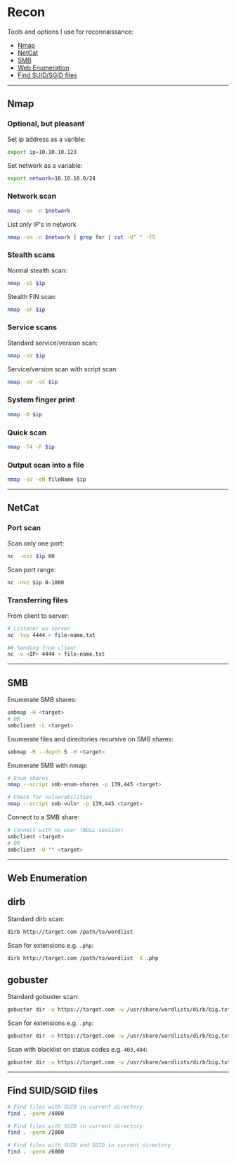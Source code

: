 # Recon
Tools and options I use for reconnaissance:
- [Nmap](#nmap)
- [NetCat](#netcat)
- [SMB](#smb)
- [Web Enumeration](#web-enumeration)
- [Find SUID/SGID files](#find-suidsgid-files)

----

## Nmap

### Optional, but pleasant
Set ip address as a varible:  
```bash
export ip=10.10.10.123
``` 

Set network as a variable:  
```bash
export network=10.10.10.0/24
```

### Network scan
```bash
nmap -sn -n $network
```

List only IP's in network
```bash
nmap -sn -n $network | grep for | cut -d" " -f5
```

### Stealth scans
Normal stealth scan:  
```bash
nmap -sS $ip
```

Stealth FIN scan:  
```bash
nmap -sF $ip
```

### Service scans
Standard service/version scan:  
```bash
nmap -sV $ip
```

Service/version scan with script scan:  
```bash
nmap -sV -sC $ip
```

### System finger print
```bash
nmap -O $ip
```

### Quick scan
```bash
nmap -T4 -F $ip
```

### Output scan into a file
```bash
nmap -sV -oN fileName $ip
```

----

## NetCat

### Port scan

Scan only one port:  
```bash
nc  -nvz $ip 80
```

Scan port range:  
```bash
nc -nvz $ip 0-1000
```

### Transferring files
From client to server:  
```bash
# Listener on server
nc -lvp 4444 > file-name.txt

## Sending from client
nc -v <IP> 4444 < file-name.txt
```

----

## SMB
Enumerate SMB shares:
```bash
smbmap -H <target>
# OR
smbclient -L <target>
```

Enumerate files and directories recursive on SMB shares:
```bash
smbmap -R --depth 5 -H <target>
```

Enumerate SMB with nmap:
```bash
# Enum shares
nmap --script smb-enum-shares -p 139,445 <target>

# Check for vulnerabilities
nmap --script smb-vuln* -p 139,445 <target>
```

Connect to a SMB share:
```bash
# Connect with no user (NULL session)
smbclient <target>
# OR
smbclient -U "" <target>
```

----

## Web Enumeration

## dirb
Standard dirb scan:  
```bash
dirb http://target.com /path/to/wordlist
```

Scan for extensions e.g. `.php`:  
```bash
dirb http://target.com /path/to/wordlist -X .php
```

## gobuster
Standard gobuster scan:  
```bash
gobuster dir -u https://target.com -w /usr/share/wordlists/dirb/big.txt
```

Scan for extensions e.g. `.php`:  
```bash
gobuster dir -u https://target.com -w /usr/share/wordlists/dirb/big.txt -x .php
```

Scan with blacklist on status codes e.g. `403,404`:  
```bash
gobuster dir -u https://target.com -w /usr/share/wordlists/dirb/big.txt -b 403,404
```

----

## Find SUID/SGID files
```bash
# Find files with SUID in current directory
find . -perm /4000

# Find files with SGID in current directory
find . -perm /2000

# Find files with SUID and SGID in current directory
find . -perm /6000
```
